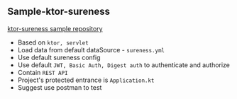 ## Sample-ktor-sureness  

[ktor-sureness sample repository](https://github.com/tomsun28/sureness/tree/master/samples/ktor-sureness)    

- Based on `ktor, servlet`  
- Load data from default dataSource - `sureness.yml`
- Use default sureness config
- Use default `JWT, Basic Auth, Digest auth` to authenticate and authorize
- Contain `REST API`  
- Project's protected entrance is `Application.kt`  
- Suggest use postman to test

